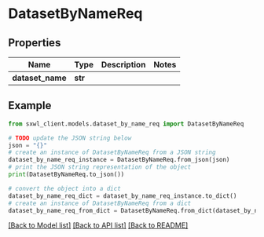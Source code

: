 # DatasetByNameReq


## Properties

Name | Type | Description | Notes
------------ | ------------- | ------------- | -------------
**dataset_name** | **str** |  | 

## Example

```python
from sxwl_client.models.dataset_by_name_req import DatasetByNameReq

# TODO update the JSON string below
json = "{}"
# create an instance of DatasetByNameReq from a JSON string
dataset_by_name_req_instance = DatasetByNameReq.from_json(json)
# print the JSON string representation of the object
print(DatasetByNameReq.to_json())

# convert the object into a dict
dataset_by_name_req_dict = dataset_by_name_req_instance.to_dict()
# create an instance of DatasetByNameReq from a dict
dataset_by_name_req_from_dict = DatasetByNameReq.from_dict(dataset_by_name_req_dict)
```
[[Back to Model list]](../README.md#documentation-for-models) [[Back to API list]](../README.md#documentation-for-api-endpoints) [[Back to README]](../README.md)


